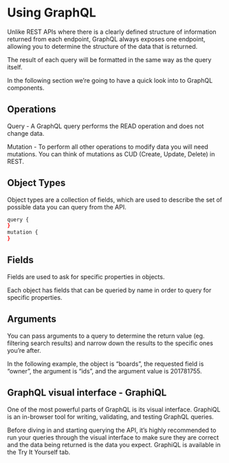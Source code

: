 # Using GraphQL

Unlike REST APIs where there is a clearly defined structure of information returned from each endpoint, GraphQL always exposes one endpoint, allowing you to determine the structure of the data that is returned.

The result of each query will be formatted in the same way as the query itself.

In the following section we’re going to have a quick look into to GraphQL components.

## Operations

Query - A GraphQL query performs the READ operation and does not change data.

Mutation - To perform all other operations to modify data you will need mutations. You can think of mutations as CUD (Create, Update, Delete) in REST.

## Object Types

Object types are a collection of fields, which are used to describe the set of possible data you can query from the API.

```bash
query {
}
mutation {
}
```

## Fields

Fields are used to ask for specific properties in objects.

Each object has fields that can be queried by name in order to query for specific properties.

## Arguments

You can pass arguments to a query to determine the return value (eg. filtering search results) and narrow down the results to the specific ones you’re after.

In the following example, the object is “boards”, the requested field is “owner”, the argument is “ids”, and the argument value is 201781755.

## GraphQL visual interface - GraphiQL

One of the most powerful parts of GraphQL is its visual interface. GraphiQL is an in-browser tool for writing, validating, and testing GraphQL queries.

Before diving in and starting querying the API, it’s highly recommended to run your queries through the visual interface to make sure they are correct and the data being returned is the data you expect. GraphiQL is available in the Try It Yourself tab.

